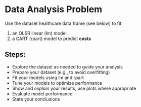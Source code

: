 #  **Data Analysis Problem**

Use the dataset healthcare data frame (see below) to fit  
1. an OLSR linear (lm) model
2. a CART (rpart) model
to predict **costs**

## Steps:

*  Explore the dataset as needed to guide your analysis  
*  Prepare your dataset (e.g., to avoid overfitting)  
*  Fit your models using lm and rpart  
*  Tune your models to optimize performance    
*  Show and *explain* your results, use plots where appropriate  
*  Evaluate model performance  
*  State your conclusions  
